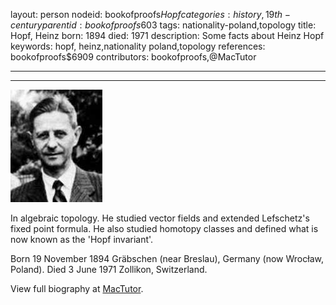 layout: person
nodeid: bookofproofs$Hopf
categories: history,19th-century
parentid: bookofproofs$603
tags: nationality-poland,topology
title: Hopf, Heinz
born: 1894
died: 1971
description: Some facts about Heinz Hopf
keywords: hopf, heinz,nationality poland,topology
references: bookofproofs$6909
contributors: bookofproofs,@MacTutor

---


---

![Hopf.jpg](https://github.com/bookofproofs/bookofproofs.github.io/blob/main/_sources/_assets/images/portraits/Hopf.jpg?raw=true)

In algebraic topology. He studied vector fields and extended Lefschetz's fixed point formula. He also studied homotopy classes and defined what is now known as the 'Hopf invariant'.

Born 19 November 1894 Gräbschen (near Breslau), Germany (now Wrocław, Poland). Died 3 June 1971 Zollikon, Switzerland.


View full biography at [MacTutor](https://mathshistory.st-andrews.ac.uk/Biographies/Hopf/).